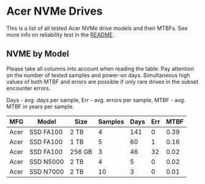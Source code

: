 Acer NVMe Drives
================

This is a list of all tested Acer NVMe drive models and their MTBFs. See more
info on reliability test in the [README](https://github.com/linuxhw/SMART).

NVME by Model
------------

Please take all columns into account when reading the table. Pay attention on the
number of tested samples and power-on days. Simultaneous high values of both MTBF
and errors are possible if only rare drives in the subset encounter errors.

Days - avg. days per sample,
Err  - avg. errors per sample,
MTBF - avg. MTBF in years per sample.

| MFG       | Model              | Size   | Samples | Days  | Err   | MTBF |
|-----------|--------------------|--------|---------|-------|-------|------|
| Acer      | SSD FA100          | 2 TB   | 4       | 141   | 0     | 0.39   |
| Acer      | SSD FA100          | 1 TB   | 5       | 60    | 1     | 0.16   |
| Acer      | SSD FA100          | 256 GB | 3       | 46    | 32    | 0.02   |
| Acer      | SSD N5000          | 2 TB   | 4       | 5     | 0     | 0.02   |
| Acer      | SSD N7000          | 2 TB   | 10      | 3     | 0     | 0.01   |
